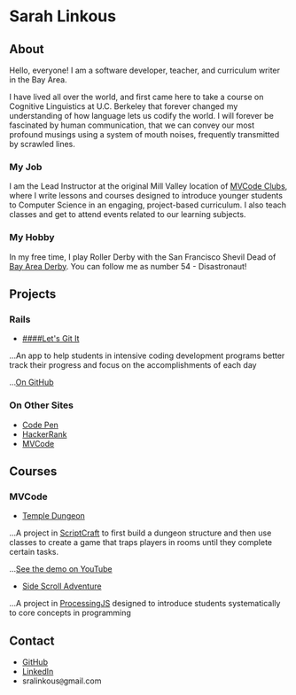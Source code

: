 # Sarah Linkous

## About

Hello, everyone! I am a software developer, teacher, and curriculum writer in the Bay Area.

I have lived all over the world, and first came here to take a course on Cognitive Linguistics at U.C. Berkeley that forever changed my understanding of how language lets us codify the world. I will forever be fascinated by human communication, that we can convey our most profound musings using a system of mouth noises, frequently transmitted by scrawled lines.

### My Job

I am the Lead Instructor at the original Mill Valley location of [MVCode Clubs](https://www.mvcode.com), where I write lessons and courses designed to introduce younger students to Computer Science in an engaging, project-based curriculum. I also teach classes and get to attend events related to our learning subjects.

### My Hobby

In my free time, I play Roller Derby with the San Francisco Shevil Dead of [Bay Area Derby](http://www.bayareaderby.com). You can follow me as number 54 - Disastronaut!

## Projects

### Rails

- [####Let's Git It](http://lets-git-it.herokuapp.com)

...An app to help students in intensive coding development programs better track their progress and focus on the accomplishments of each day

...[On GitHub](https://github.com/jonbent/lets-git-it)


### On Other Sites

- [Code Pen](https://codepen.io/slinkous/)
- [HackerRank](https://www.hackerrank.com/slinkous)
- [MVCode](https://slinkous.mvcode.site)

## Courses

### MVCode

- [Temple Dungeon](https://www.mvcode.com/courses/temple-dungeon)

...A project in [ScriptCraft](https://github.com/walterhiggins/ScriptCraft) to first build a dungeon structure and then use classes to create a game that traps players in rooms until they complete certain tasks.

...[See the demo on YouTube](https://youtu.be/5pFM687w8Eo)

- [Side Scroll Adventure](https://www.mvcode.com/courses/side-scroll-adventure)

...A project in [ProcessingJS](http://processingjs.org/) designed to introduce students systematically to core concepts in programming

## Contact

- [GitHub](https://www.github.com/slinkous)
- [LinkedIn](https://www.linkedin.com/in/slinkous)
- sralinkous```@```gmail.com

